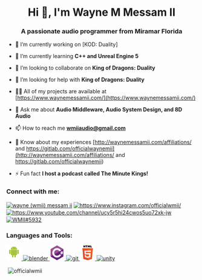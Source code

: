 <h1 align="center">Hi 👋, I'm Wayne M Messam II</h1>
<h3 align="center">A passionate audio programmer from Miramar Florida</h3>

- 🔭 I’m currently working on [KOD: Duality]

- 🌱 I’m currently learning **C++ and Unreal Engine 5**

- 👯 I’m looking to collaborate on **King of Dragons: Duality**

- 🤝 I’m looking for help with **King of Dragons: Duality**

- 👨‍💻 All of my projects are available at [https://www.waynemessamii.com/](https://www.waynemessamii.com/)

- 💬 Ask me about **Audio Middleware, Audio System Design, and 8D Audio**

- 📫 How to reach me **wmiiaudio@gmail.com**

- 📄 Know about my experiences [http://waynemessamii.com/affiliations/ and https://gitlab.com/officialwaynemii](http://waynemessamii.com/affiliations/ and https://gitlab.com/officialwaynemii)

- ⚡ Fun fact **I host a podcast called The Minute Kings!**

<h3 align="left">Connect with me:</h3>
<p align="left">
<a href="https://linkedin.com/in/wayne (wmii) messam ii" target="blank"><img align="center" src="https://raw.githubusercontent.com/rahuldkjain/github-profile-readme-generator/master/src/images/icons/Social/linked-in-alt.svg" alt="wayne (wmii) messam ii" height="30" width="40" /></a>
<a href="https://instagram.com/https://www.instagram.com/officialwmii/" target="blank"><img align="center" src="https://raw.githubusercontent.com/rahuldkjain/github-profile-readme-generator/master/src/images/icons/Social/instagram.svg" alt="https://www.instagram.com/officialwmii/" height="30" width="40" /></a>
<a href="https://www.youtube.com/c/https://www.youtube.com/channel/ucy5r5hi24cwos5uo72xk-jw" target="blank"><img align="center" src="https://raw.githubusercontent.com/rahuldkjain/github-profile-readme-generator/master/src/images/icons/Social/youtube.svg" alt="https://www.youtube.com/channel/ucy5r5hi24cwos5uo72xk-jw" height="30" width="40" /></a>
<a href="https://discord.gg/WMII#5932" target="blank"><img align="center" src="https://raw.githubusercontent.com/rahuldkjain/github-profile-readme-generator/master/src/images/icons/Social/discord.svg" alt="WMII#5932" height="30" width="40" /></a>
</p>

<h3 align="left">Languages and Tools:</h3>
<p align="left"> <a href="https://developer.android.com" target="_blank" rel="noreferrer"> <img src="https://raw.githubusercontent.com/devicons/devicon/master/icons/android/android-original-wordmark.svg" alt="android" width="40" height="40"/> </a> <a href="https://www.blender.org/" target="_blank" rel="noreferrer"> <img src="https://download.blender.org/branding/community/blender_community_badge_white.svg" alt="blender" width="40" height="40"/> </a> <a href="https://www.w3schools.com/cs/" target="_blank" rel="noreferrer"> <img src="https://raw.githubusercontent.com/devicons/devicon/master/icons/csharp/csharp-original.svg" alt="csharp" width="40" height="40"/> </a> <a href="https://git-scm.com/" target="_blank" rel="noreferrer"> <img src="https://www.vectorlogo.zone/logos/git-scm/git-scm-icon.svg" alt="git" width="40" height="40"/> </a> <a href="https://www.w3.org/html/" target="_blank" rel="noreferrer"> <img src="https://raw.githubusercontent.com/devicons/devicon/master/icons/html5/html5-original-wordmark.svg" alt="html5" width="40" height="40"/> </a> <a href="https://unity.com/" target="_blank" rel="noreferrer"> <img src="https://www.vectorlogo.zone/logos/unity3d/unity3d-icon.svg" alt="unity" width="40" height="40"/> </a> </p>

<p>&nbsp;<img align="center" src="https://github-readme-stats.vercel.app/api?username=officialwmii&show_icons=true&locale=en" alt="officialwmii" /></p>
